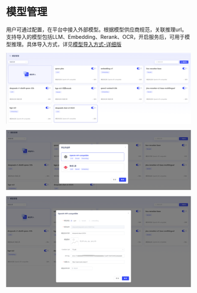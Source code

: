 # 模型管理

用户可通过配置，在平台中接入外部模型。根据模型供应商规范，关联推理url。支持导入的模型包括LLM、Embedding、Rerank、OCR，开启服务后，可用于模型推理。具体导入方式，详见[模型导入方式-详细版](模型导入方式-详细版.md)

![image-20250725144710787](assets/image-20250725144710787.png)

![image-20250725144813491](assets/image-20250725144813491.png)

![image-20250725144758884](assets/image-20250725144758884.png)
